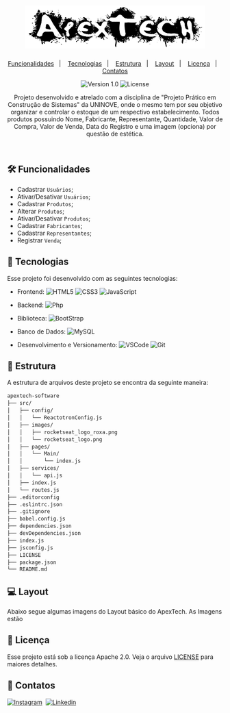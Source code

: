 <h1 align="center">
    <img alt="Proffy" title="ApexTech" src=".apextech/logo.png" width=420px height=100px/>
</h1>

<p align="center">
  <a href="#-funcionalidades">Funcionalidades</a>&nbsp;&nbsp;&nbsp;|&nbsp;&nbsp;&nbsp;
  <a href="#-tecnologias">Tecnologias</a>&nbsp;&nbsp;&nbsp;|&nbsp;&nbsp;&nbsp;
  <a href="#-estrutura">Estrutura</a>&nbsp;&nbsp;&nbsp;|&nbsp;&nbsp;&nbsp;
  <a href="#-layout">Layout</a>&nbsp;&nbsp;&nbsp;|&nbsp;&nbsp;&nbsp;
  <a href="memo-licença">Licença</a>&nbsp;&nbsp;&nbsp;|&nbsp;&nbsp;&nbsp;
  <a href="speech_balloon-contatos">Contatos</a>
</p>

<p align="center">
 <img src="https://img.shields.io/static/v1?label=Version&message=1.0&color=8257E5&labelColor=000000" alt="Version 1.0"/>

  <img alt="License" src="https://img.shields.io/static/v1?label=license&message=apache%202.0&color=8257E5&labelColor=000000">
</p>

<p align="center">
  Projeto desenvolvido e atrelado com a disciplina de "Projeto Prático em Construção de Sistemas" da UNINOVE, onde o mesmo tem por seu objetivo organizar e controlar o estoque     de um respectivo estabelecimento. Todos produtos possuindo Nome, Fabricante, Representante, Quantidade, Valor de Compra, Valor de Venda, Data do Registro e uma imagem           (opciona) por questão de estética.  
</p>

<br/>

## 🛠 Funcionalidades
- Cadastrar `Usuários`;
- Ativar/Desativar `Usuários`;
- Cadastrar `Produtos`;
- Alterar `Produtos`;
- Ativar/Desativar `Produtos`;
- Cadastrar `Fabricantes`;
- Cadastrar `Representantes`;
- Registrar `Venda`;


## 🚀 Tecnologias
Esse projeto foi desenvolvido com as seguintes tecnologias:

- Frontend: 
![HTML5](https://img.shields.io/badge/-HTML5-05122A?&logo=HTML5&logoColor=FFFFFF)
![CSS3](https://img.shields.io/badge/-CSS3-05122A?&logo=CSS3&logoColor=FFFFFF)
![JavaScript](https://img.shields.io/badge/-JavaScript-05122A?&logo=JavaScript&logoColor=FFFFFF)

- Backend:
![Php](https://img.shields.io/badge/-PhP-05122A?&logo=Php&logoColor=FFFFFF)

- Biblioteca:
![BootStrap](https://img.shields.io/badge/-BootStrap-05122A?&logo=BootStrap&logoColor=FFFFFF) 

- Banco de Dados:
![MySQL](https://img.shields.io/badge/-MySQL-05122A?&logo=mysql&logoColor=FFFFFF)

- Desenvolvimento e Versionamento:
![VSCode](https://img.shields.io/badge/-VSCode-05122A?&logo=Visual%20Studio%20Code&logoColor=FFFFFF) 
![Git](https://img.shields.io/badge/-Git-05122A?&logo=git&logoColor=FFFFFF)


## 🔗 Estrutura
A estrutura de arquivos deste projeto se encontra da seguinte maneira:

```bash
apextech-software
├── src/
│   ├── config/
│   │   └── ReactotronConfig.js
│   ├── images/
│   │   ├── rocketseat_logo_roxa.png
│   │   └── rocketseat_logo.png
│   ├── pages/
│   │   └── Main/
│   │       └── index.js
│   ├── services/
│   │   └── api.js
│   ├── index.js
│   └── routes.js
├── .editorconfig
├── .eslintrc.json
├── .gitignore
├── babel.config.js
├── dependencies.json
├── devDependencies.json
├── index.js
├── jsconfig.js
├── LICENSE
├── package.json
└── README.md
```

## 💻 Layout
Abaixo segue algumas imagens do Layout básico do ApexTech. As Imagens estão 


## :memo: Licença
Esse projeto está sob a licença Apache 2.0. Veja o arquivo [LICENSE](LICENSE.md) para maiores detalhes.


## :speech_balloon: Contatos
[![Instagram](https://img.shields.io/badge/-Instagram_-E4405F?&logo=Instagram&logoColor=FFFFFF)](https://instagram.com/hiigorrocha_)&nbsp;
[![Linkedin](https://img.shields.io/badge/-Linkedln-0A66C2?&logo=Linkedin&logoColor=FFFFFF)](https://www.linkedin.com/in/higor-silva18/)&nbsp;
